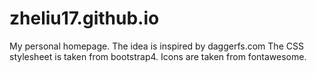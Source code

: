 # zheliu17.github.io
My personal homepage.
The idea is inspired by daggerfs.com
The CSS stylesheet is taken from bootstrap4.
Icons are taken from fontawesome.
